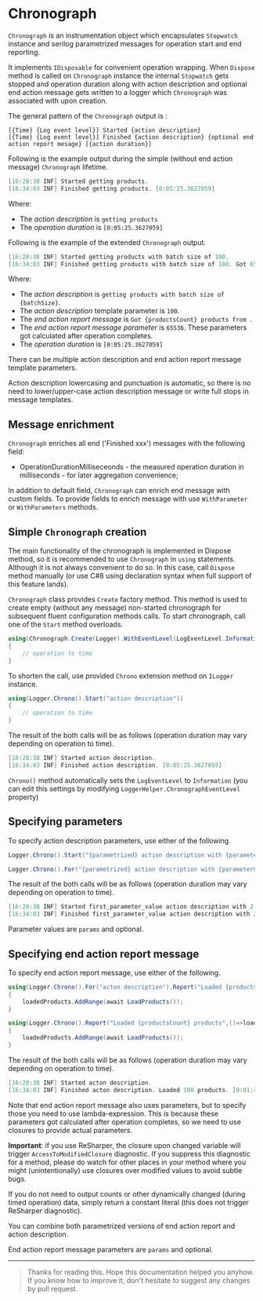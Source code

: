 ﻿# Chronograph

`Chronograph` is an instrumentation object which encapsulates `Stopwatch` instance and serilog parametrized messages for operation start and end reporting. 

It implements `IDisposable` for convenient operation wrapping. 
When `Dispose` method is called on `Chronograph` instance the internal `Stopwatch` gets stopped and operation duration along with action description and optional end action message gets written to a logger which `Chronograph` was associated with upon creation.

The general pattern of the `Chronograph` output is :

```
[{Time} {Log event level}] Started {action description}
[{Time} {Log event level}] Finished {action description} {optional end action report mesage} [{action duration}]
```

Following is the example output during the simple (without end action message) `Chronograph` lifetime.

```csharp
[16:28:38 INF] Started getting products.
[16:34:03 INF] Finished getting products. [0:05:25.3627059]
```

Where:
* The *action description* is `getting products`
* The *operation duration* is `[0:05:25.3627059]`

Following is the example of the extended `Chronograph` output.

```csharp
[16:28:38 INF] Started getting products with batch size of 100.
[16:34:03 INF] Finished getting products with batch size of 100. Got 65536 products. [0:05:25.3627059]
```

Where:
* The *action description* is `getting products with batch size of {batchSize}`.
* The *action description* template parameter is `100`.
* The *end action report message* is `Got {productsCount} products from `.
* The *end action report message parameter* is `65536`. These parameters got calculated after operation completes.
* The *operation duration* is `[0:05:25.3627059]`

There can be multiple action description and end action report message template parameters.

Action description lowercasing and punctuation is automatic, so there is no need to lower/upper-case action description message or write full stops in message templates.

## Message enrichment

`Chronograph` enriches all end ('Finished xxx') messages with the following field:

* OperationDurationMilliseceonds - the measured operation duration in milliseconds - for later aggregation convenience;

In addition to default field, `Chronograph` can enrich end message with custom fields. To provide fields to enrich message with use `WithParameter` or `WithParameters` methods.


## Simple `Chronograph` creation

The main functionality of the chronograph is implemented in Dispose method, so it is recommended to use `Chronograph` in `using` statements.
Although it is not always convenient to do so. In this case, call `Dispose` method manually (or use C#8 using declaration syntax when full support of this feature lands).

`Chronograph` class provides `Create` factory method. This method is used to create empty (without any message) non-started chronograph for subsequent fluent configuration methods calls. To start chronograph, call one of the `Start` method overloads.

```csharp
using(Chronograph.Create(Logger).WithEventLevel(LogEventLevel.Information).Start("action description"))
{
	// operation to time
}
```

To shorten the call, use provided `Chrono` extension method on `ILogger` instance.

```csharp
using(Logger.Chrono().Start("action description"))
{
	// operation to time
}
```

The result of the both calls will be as follows (operation duration may vary depending on operation to time).
```csharp
[16:28:38 INF] Started action description.
[16:34:03 INF] Finished action description. [0:05:25.3627059]
```

`Chrono()` method automatically sets the `LogEventLevel` to `Information` (you can edit this settings by modifying `LoggerHelper.ChronographEventLevel` property)

## Specifying parameters

To specify action description parameters, use either of the following.

```csharp
Logger.Chrono().Start("{parametrized} action description with {parameterCount} parameters", "first_parameter_value", 2)
```

```csharp
Logger.Chrono().For("{parametrized} action description with {parameterCount} parameters", "first_parameter_value", 2).Start()
```

The result of the both calls will be as follows (operation duration may vary depending on operation to time).
```csharp
[16:28:38 INF] Started first_parameter_value action description with 2 parameters.
[16:34:03 INF] Finished first_parameter_value action description with 2 parameters. [0:03:44.3622359]
```

Parameter values are `params` and optional.

## Specifying end action report message

To specify end action report message, use either of the following.

```csharp
using(Logger.Chrono().For("acton description").Report("Loaded {productsCount} products",()=>loadedProducts.Count).Start())
{
	loadedProducts.AddRange(await LoadProducts());
}
```

```csharp
using(Logger.Chrono().Report("Loaded {productsCount} products",()=>loadedProducts.Count).Start("acton description"))
{
	loadedProducts.AddRange(await LoadProducts());
}
```

The result of the both calls will be as follows (operation duration may vary depending on operation to time).
```csharp
[16:28:38 INF] Started acton description.
[16:34:03 INF] Finished acton description. Loaded 100 products. [0:01:44.3622359]
```

Note that end action report message also uses parameters, but to specify those you need to use lambda-expression. 
This is because these parameters got calculated after operation completes, so we need to use closures to provide actual parameters.

__Important__: if you use ReSharper, the closure upon changed variable will trigger `AccessToModifiedClosure` diagnostic. 
If you suppress this diagnostic for a method, please do watch for other places in your method where you might (unintentionally) use closures over modified values to avoid subtle bugs.

If you do not need to output counts or other dynamically changed (during timed operation) data, simply return a constant literal (this does not trigger ReSharper diagnostic).

You can combine both parametrized versions of end action report and action description.

End action report message parameters are `params` and optional.

---

> Thanks for reading this.
> Hope this documentation helped you anyhow.
> If you know how to improve it, don't hesitate to suggest any changes by pull request.